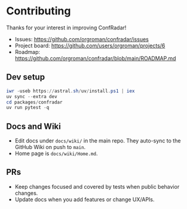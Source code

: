 # Contributing

Thanks for your interest in improving ConfRadar!

- Issues: https://github.com/orgroman/confradar/issues
- Project board: https://github.com/users/orgroman/projects/6
- Roadmap: https://github.com/orgroman/confradar/blob/main/ROADMAP.md

## Dev setup

```powershell
iwr -useb https://astral.sh/uv/install.ps1 | iex
uv sync --extra dev
cd packages/confradar
uv run pytest -q
```

## Docs and Wiki

- Edit docs under `docs/wiki/` in the main repo. They auto-sync to the GitHub Wiki on push to `main`.
- Home page is `docs/wiki/Home.md`.

## PRs

- Keep changes focused and covered by tests when public behavior changes.
- Update docs when you add features or change UX/APIs.
